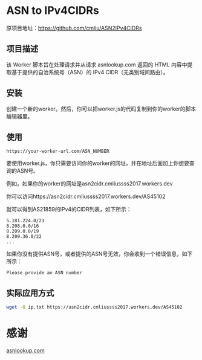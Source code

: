 # ASN to IPv4CIDRs
原项目地址：https://github.com/cmliu/ASN2IPv4CIDRs  

## 项目描述

该 Worker 脚本旨在处理请求并从请求 asnlookup.com 返回的 HTML 内容中提取基于提供的自治系统号（ASN）的 IPv4 CIDR（无类别域间路由）。

## 安装

创建一个新的worker。然后，你可以把worker.js的代码复制到你的worker的脚本编辑器里。

## 使用

``` arduino
https://your-worker-url.com/ASN_NUMBER
```

要使用worker.js，你只需要访问你的worker的网址，并在地址后面加上你想要查询的ASN号。

例如，如果你的worker的网址是asn2cidr.cmliussss2017.workers.dev

你可以访问https://asn2cidr.cmliussss2017.workers.dev/AS45102

就可以得到AS21859的IPv4的CIDR列表，如下所示：
``` arduino
5.181.224.0/23
8.208.0.0/16
8.209.0.0/19
8.209.36.0/22
...
```

如果你没有提供ASN号，或者提供的ASN号无效，你会收到一个错误信息，如下所示：
``` arduino
Please provide an ASN number
```

## 实际应用方式
``` bash
wget -O ip.txt https://asn2cidr.cmliussss2017.workers.dev/AS45102
```

# 感谢
[asnlookup.com](https://asnlookup.com/)
